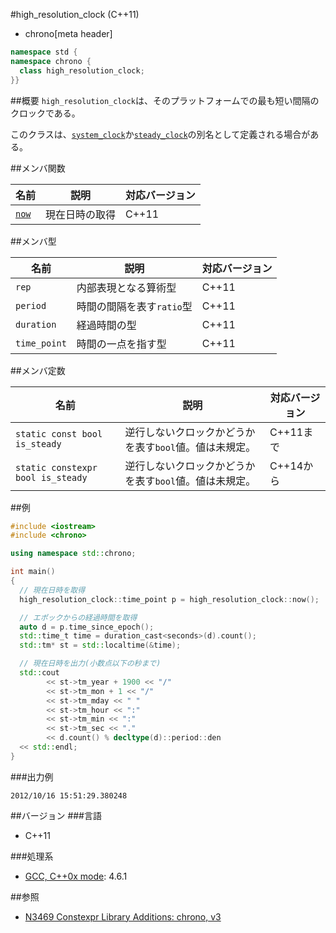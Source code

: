 #high_resolution_clock (C++11)
* chrono[meta header]

```cpp
namespace std {
namespace chrono {
  class high_resolution_clock;
}}
```

##概要
`high_resolution_clock`は、そのプラットフォームでの最も短い間隔のクロックである。

このクラスは、[`system_clock`](/reference/chrono/system_clock.md)か[`steady_clock`](/reference/chrono/steady_clock.md)の別名として定義される場合がある。


##メンバ関数

| 名前 | 説明 | 対応バージョン |
|-----------------------------------------|----------------|-------|
| [`now`](./high_resolution_clock/now.md) | 現在日時の取得 | C++11 |


##メンバ型

| 名前 | 説明 | 対応バージョン |
|--------------|---------------------------|-------|
| `rep`        | 内部表現となる算術型      | C++11 |
| `period`     | 時間の間隔を表す`ratio`型 | C++11 |
| `duration`   | 経過時間の型              | C++11 |
| `time_point` | 時間の一点を指す型        | C++11 |


##メンバ定数

| 名前        | 説明 | 対応バージョン |
|-------------|--------------------------------------------------------|-------|
| `static const bool is_steady` | 逆行しないクロックかどうかを表す`bool`値。値は未規定。 | C++11まで |
| `static constexpr bool is_steady` | 逆行しないクロックかどうかを表す`bool`値。値は未規定。 | C++14から |


##例
```cpp
#include <iostream>
#include <chrono>

using namespace std::chrono;

int main()
{
  // 現在日時を取得
  high_resolution_clock::time_point p = high_resolution_clock::now();

  // エポックからの経過時間を取得
  auto d = p.time_since_epoch();
  std::time_t time = duration_cast<seconds>(d).count();
  std::tm* st = std::localtime(&time);

  // 現在日時を出力(小数点以下の秒まで)
  std::cout
        << st->tm_year + 1900 << "/"
        << st->tm_mon + 1 << "/"
        << st->tm_mday << " "
        << st->tm_hour << ":"
        << st->tm_min << ":"
        << st->tm_sec << "."
        << d.count() % decltype(d)::period::den
  << std::endl;
}
```

###出力例
```
2012/10/16 15:51:29.380248
```

##バージョン
###言語
- C++11

###処理系
- [GCC, C++0x mode](/implementation.md#gcc): 4.6.1


##参照
- [N3469 Constexpr Library Additions: chrono, v3](http://www.open-std.org/jtc1/sc22/wg21/docs/papers/2012/n3469.html)

